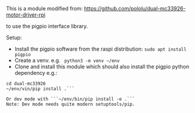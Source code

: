 This is a module modified from:
https://github.com/pololu/dual-mc33926-motor-driver-rpi

to use the pigpio interface library.

Setup:
* Install the pigpio software from the raspi distribution:
```sudo apt install pigpio```
* Create a venv. e.g. ``` python3 -m venv ~/env```
* Clone and install this module which should also install the pigpio python dependency e.g.:  
```git clone <this URL>
cd dual-mc33926
~/env/vin/pip install .```

Or dev mode with ```~/env/bin/pip install -e .```
Note: Dev mode needs quite modern setuptools/pip.
